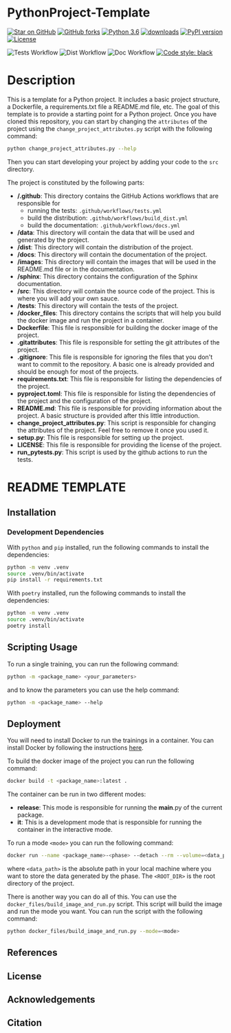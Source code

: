 # PythonProject-Template

[![Star on GitHub](https://img.shields.io/github/stars/JeremieGince/PythonProject-Template.svg?style=social)](https://github.com/JeremieGince/PythonProject-Template/stargazers)
[![GitHub forks](https://img.shields.io/github/forks/JeremieGince/PythonProject-Template?style=social)](https://github.com/JeremieGince/PythonProject-Template/network/members)
[![Python 3.6](https://img.shields.io/badge/python-3.10-blue.svg)](https://www.python.org/downloads/release/python-310/)
[![downloads](https://img.shields.io/pypi/dm/MatchCake)](https://pypi.org/project/MatchCake)
[![PyPI version](https://img.shields.io/pypi/v/MatchCake)](https://pypi.org/project/MatchCake)
[![License](https://img.shields.io/badge/License-Apache_2.0-blue.svg)](LICENSE)

![Tests Workflow](https://github.com/JeremieGince/PythonProject-Template/actions/workflows/tests.yml/badge.svg)
![Dist Workflow](https://github.com/JeremieGince/PythonProject-Template/actions/workflows/build_dist.yml/badge.svg)
![Doc Workflow](https://github.com/JeremieGince/PythonProject-Template/actions/workflows/docs.yml/badge.svg)
[![Code style: black](https://img.shields.io/badge/code%20style-black-000000.svg)](https://github.com/psf/black)

# Description

This is a template for a Python project. 
It includes a basic project structure, a Dockerfile, a requirements.txt file a README.md file, etc.
The goal of this template is to provide a starting point for a Python project. Once you have cloned this repository, 
you can start by changing the `attributes` of the project using the `change_project_attributes.py` script with
the following command:
```bash
python change_project_attributes.py --help
```

Then you can start developing your project by adding your code to the `src` directory.


The project is constituted by the following parts:

- **/.github**: This directory contains the GitHub Actions workflows that are responsible for
  - running the tests: `.github/workflows/tests.yml`
  - build the distribution: `.github/workflows/build_dist.yml`
  - build the documentation: `.github/workflows/docs.yml`
- **/data**: This directory will contain the data that will be used and generated by the project.
- **/dist**: This directory will contain the distribution of the project.
- **/docs**: This directory will contain the documentation of the project.
- **/images**: This directory will contain the images that will be used in the README.md file or in the documentation.
- **/sphinx**: This directory contains the configuration of the Sphinx documentation.
- **/src**: This directory will contain the source code of the project. This is where you will add your own sauce.
- **/tests**: This directory will contain the tests of the project.
- **/docker_files**: This directory contains the scripts that will help you build the docker image and run the 
   project in a container.
- **Dockerfile**: This file is responsible for building the docker image of the project.
- **.gitattributes**: This file is responsible for setting the git attributes of the project.
- **.gitignore**: This file is responsible for ignoring the files that you don't want to commit to the repository.
   A basic one is already provided and should be enough for most of the projects.
- **requirements.txt**: This file is responsible for listing the dependencies of the project.
- **pyproject.toml**: This file is responsible for listing the dependencies of the project and the 
   configuration of the project.
- **README.md**: This file is responsible for providing information about the project.
   A basic structure is provided after this little introduction.
- **change_project_attributes.py**: This script is responsible for changing the attributes of the project.
   Feel free to remove it once you used it.
- **setup.py**: This file is responsible for setting up the project.
- **LICENSE**: This file is responsible for providing the license of the project.
- **run_pytests.py**: This script is used by the github actions to run the tests.

# README TEMPLATE

## Installation
### Development Dependencies

With `python` and `pip` installed, run the following commands to install the dependencies:
```bash
python -m venv .venv
source .venv/bin/activate
pip install -r requirements.txt
```

With `poetry` installed, run the following commands to install the dependencies:
```bash
python -m venv .venv
source .venv/bin/activate
poetry install
```

## Scripting Usage
To run a single training, you can run the following command:
```bash
python -m <package_name> <your_parameters>
```
and to know the parameters you can use the help command:
```bash
python -m <package_name> --help
```

## Deployment
You will need to install Docker to run the trainings in a container. 
You can install Docker by following the instructions [here](https://docs.docker.com/get-docker/).

To build the docker image of the project you can run the following command:
```bash
docker build -t <package_name>:latest .
```

The container can be run in two different modes: 

- **release**: This mode is responsible for running the __main__.py of the current package. 
- **it**: This is a development mode that is responsible for running the container in the interactive mode.

To run a mode `<mode>` you can run the following command:
```bash
docker run --name <package_name>-<phase> --detach --rm --volume=<data_path>:/<ROOT_DIR>/data -e "MODE=<mode>" <package_name>:latest <your_arguments>
```
where `<data_path>` is the absolute path in your local machine where you want to store the data generated by the phase.
The `<ROOT_DIR>` is the root directory of the project.

There is another way you can do all of this. You can use the `docker_files/build_image_and_run.py` script. This script
will build the image and run the mode you want. You can run the script with the following command:
```bash
python docker_files/build_image_and_run.py --mode=<mode>
```


## References


## License


## Acknowledgements


## Citation
```
```
